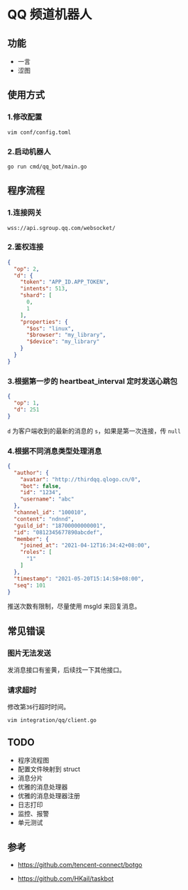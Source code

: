 # QQ 频道机器人

## 功能

* 一言
* 涩图

## 使用方式

### 1.修改配置

```
vim conf/config.toml
```

### 2.启动机器人

```bash
go run cmd/qq_bot/main.go
```

## 程序流程

### 1.连接网关

```
wss://api.sgroup.qq.com/websocket/
```

### 2.鉴权连接

```json
{
  "op": 2,
  "d": {
    "token": "APP_ID.APP_TOKEN",
    "intents": 513,
    "shard": [
      0,
      1
    ],
    "properties": {
      "$os": "linux",
      "$browser": "my_library",
      "$device": "my_library"
    }
  }
}
```

### 3.根据第一步的 heartbeat_interval 定时发送心跳包

```json
{
  "op": 1,
  "d": 251
}
```

`d` 为客户端收到的最新的消息的 `s`，如果是第一次连接，传 `null`

### 4.根据不同消息类型处理消息

```json
{
  "author": {
    "avatar": "http://thirdqq.qlogo.cn/0",
    "bot": false,
    "id": "1234",
    "username": "abc"
  },
  "channel_id": "100010",
  "content": "ndnnd",
  "guild_id": "18700000000001",
  "id": "0812345677890abcdef",
  "member": {
    "joined_at": "2021-04-12T16:34:42+08:00",
    "roles": [
      "1"
    ]
  },
  "timestamp": "2021-05-20T15:14:58+08:00",
  "seq": 101
}
```

推送次数有限制，尽量使用 msgId 来回复消息。

## 常见错误

### 图片无法发送

发消息接口有鉴黄，后续找一下其他接口。

### 请求超时

修改第`36`行超时时间。

```
vim integration/qq/client.go
```

## TODO

* 程序流程图
* 配置文件映射到 struct
* 消息分片
* 优雅的消息处理器
* 优雅的消息处理器注册
* 日志打印
* 监控、报警
* 单元测试

## 参考

* https://github.com/tencent-connect/botgo

* https://github.com/HKail/taskbot
